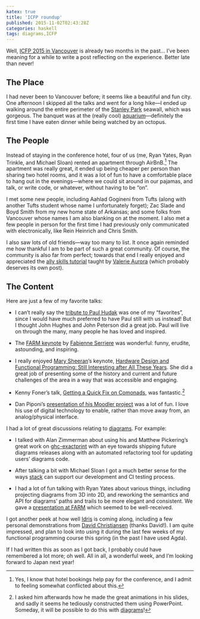 ```yaml
---
katex: true
title: 'ICFP roundup'
published: 2015-11-02T02:43:28Z
categories: haskell
tags: diagrams,ICFP
---
```


<p>Well, <a href="http://icfpconference.org/icfp2015/">ICFP 2015 in Vancouver</a> is already two months in the past… I’ve been meaning for a while to write a post reflecting on the experience. Better late than never!</p>
<h2 id="the-place">The Place</h2>
<p>I had never been to Vancouver before; it seems like a beautiful and fun city. One afternoon I skipped all the talks and went for a long hike—I ended up walking around the entire perimeter of the <a href="http://vancouver.ca/parks-recreation-culture/stanley-park.aspx">Stanley Park</a> seawall, which was gorgeous. The banquet was at the (really cool) <a href="http://www.vanaqua.org/">aquarium</a>—definitely the first time I have eaten dinner while being watched by an octopus.</p>
<h2 id="the-people">The People</h2>
<p>Instead of staying in the conference hotel, four of us (me, Ryan Yates, Ryan Trinkle, and Michael Sloan) rented an apartment through AirBnB.<a href="#fn1" class="footnoteRef" id="fnref1"><sup>1</sup></a> The apartment was really great, it ended up being cheaper per person than sharing two hotel rooms, and it was a lot of fun to have a comfortable place to hang out in the evenings—where we could sit around in our pajamas, and talk, or write code, or whatever, without having to be “on”.</p>
<p>I met some new people, including Aahlad Gogineni from Tufts (along with another Tufts student whose name I unfortunately forget); Zac Slade and Boyd Smith from my new home state of Arkansas; and some folks from Vancouver whose names I am also blanking on at the moment. I also met a few people in person for the first time I had previously only communicated with electronically, like Rein Heinrich and Chris Smith.</p>
<p>I also saw lots of old friends—way too many to list. It once again reminded me how thankful I am to be part of such a great community. Of course, the community is also far from perfect; towards that end I really enjoyed and appreciated the <a href="http://geekfeminism.wikia.com/wiki/Allies_training">ally skills tutorial</a> taught by <a href="http://valerieaurora.org/">Valerie Aurora</a> (which probably deserves its own post).</p>
<h2 id="the-content">The Content</h2>
<p>Here are just a few of my favorite talks:</p>
<ul>
<li><p>I can’t really say the <a href="https://www.youtube.com/watch?v=Hivzs-LUmU0&amp;index=30&amp;list=PLnqUlCo055hWNtUo1Haoq347VhCqIjs7u">tribute to Paul Hudak</a> was one of my “favorites”, since I would have much preferred to have Paul still with us instead! But I thought John Hughes and John Peterson did a great job. Paul will live on through the many, many people he has loved and inspired.</p></li>
<li><p>The <a href="https://www.youtube.com/watch?v=kZPGqd2OnQA&amp;index=1&amp;list=PLnqUlCo055hWmIvlbzE2zTghLlaeyHnfE">FARM keynote</a> by <a href="http://fabienne.us/">Fabienne Serriere</a> was wonderful: funny, erudite, astounding, and inspiring.</p></li>
<li><p>I really enjoyed <a href="http://www.cse.chalmers.se/~ms/">Mary Sheeran</a>’s keynote, <a href="https://www.youtube.com/watch?v=gz8JpdAwtuo&amp;index=16&amp;list=PLnqUlCo055hWNtUo1Haoq347VhCqIjs7u">Hardware Design and Functional Programming: Still Interesting after All These Years</a>. She did a great job of presenting some of the history and current and future challenges of the area in a way that was accessible and engaging.</p></li>
<li><p>Kenny Foner’s talk, <a href="https://www.youtube.com/watch?v=kpIXiHzH-OY">Getting a Quick Fix on Comonads</a>, was fantastic.<a href="#fn2" class="footnoteRef" id="fnref2"><sup>2</sup></a></p></li>
<li><p>Dan Piponi’s <a href="https://www.youtube.com/watch?v=E3TwfIq-SGg&amp;index=7&amp;list=PLnqUlCo055hWmIvlbzE2zTghLlaeyHnfE">presentation of his Moodler project</a> was a lot of fun. I love his use of digital technology to enable, rather than move away from, an analog/physical interface.</p></li>
</ul>
<p>I had a lot of great discussions relating to <a href="http://projects.haskell.org/diagrams/">diagrams</a>. For example:</p>
<ul>
<li><p>I talked with Alan Zimmerman about using his and Matthew Pickering’s great work on <a href="https://hackage.haskell.org/package/ghc-exactprint">ghc-exactprint</a> with an eye towards shipping future diagrams releases along with an automated refactoring tool for updating users’ diagrams code.</p></li>
<li><p>After talking a bit with Michael Sloan I got a much better sense for the ways <a href="https://github.com/commercialhaskell/stack">stack</a> can support our development and CI testing process.</p></li>
<li><p>I had a lot of fun talking with Ryan Yates about various things, including projecting diagrams from 3D into 2D, and reworking the semantics and API for diagrams’ paths and trails to be more elegant and consistent. We gave a <a href="https://www.youtube.com/watch?v=oAz8AEf7WDA&amp;index=4&amp;list=PLnqUlCo055hWmIvlbzE2zTghLlaeyHnfE">presentation at FARM</a> which seemed to be well-received.</p></li>
</ul>
<p>I got another peek at how well <a href="http://www.idris-lang.org/">Idris</a> is coming along, including a few personal demonstrations from <a href="https://www.itu.dk/people/drc/">David Christiansen</a> (thanks David!). I am quite impressed, and plan to look into using it during the last few weeks of my functional programming course this spring (in the past I have used Agda).</p>
<p>If I had written this as soon as I got back, I probably could have remembered a lot more; oh well. All in all, a wonderful week, and I’m looking forward to Japan next year!</p>
<div class="references">

</div>
<div class="footnotes">
<hr />
<ol>
<li id="fn1"><p>Yes, I know that hotel bookings help pay for the conference, and I admit to feeling somewhat conflicted about this.<a href="#fnref1">↩</a></p></li>
<li id="fn2"><p>I asked him afterwards how he made the great animations in his slides, and sadly it seems he tediously constructed them using PowerPoint. Someday, it will be possible to do this with <a href="http://projects.haskell.org/diagrams/">diagrams</a>!<a href="#fnref2">↩</a></p></li>
</ol>
</div>

